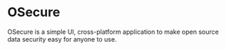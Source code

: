# OSecure
OSecure is a simple UI, cross-platform application to make open source data security easy for anyone to use.
